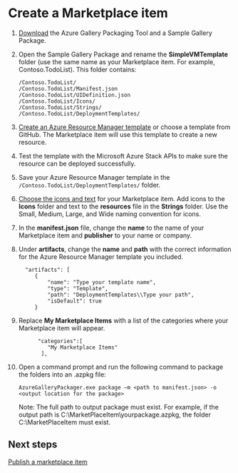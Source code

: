 ﻿<properties
	pageTitle="Create a new marketplace item in Azure Stack | Microsoft Azure"
	description="Learn how to create a new marketplace item to deploy resources in Azure Stack."
	services="azure-stack"
	documentationCenter=""
	authors="rupisure"
	manager="byronr"
	editor=""/>

<tags
	ms.service="azure-stack"
	ms.workload="na"
	ms.tgt_pltfrm="na"
	ms.devlang="na"
	ms.topic="article"
	ms.date="01/29/2016"
	ms.author="rupisure"/>

# Create a Marketplace item


1. [Download](http://www.aka.ms/azurestackmarketplaceitem) the Azure Gallery Packaging Tool and a Sample Gallery Package.

2.  Open the Sample Gallery Package and rename the **SimpleVMTemplate** folder (use the same name as your Marketplace item. For example, Contoso.TodoList). This folder contains:

		/Contoso.TodoList/
		/Contoso.TodoList/Manifest.json
		/Contoso.TodoList/UIDefinition.json
		/Contoso.TodoList/Icons/
		/Contoso.TodoList/Strings/
		/Contoso.TodoList/DeploymentTemplates/

3.  [Create an Azure Resource Manager template](../resource-group-authoring-templates.md) or choose a template from GitHub. The Marketplace item will use this template to create a new resource.

4.  Test the template with the Microsoft Azure Stack APIs to make sure the resource can be deployed successfully.

5. Save your Azure Resource Manager template in the ``/Contoso.TodoList/DeploymentTemplates/`` folder.

6. [Choose the icons and text](azure-stack-marketplace-item-ui-reference.md) for your Marketplace item. Add icons to the **Icons** folder and text to the **resources** file in the **Strings** folder. Use the Small, Medium, Large, and Wide naming convention for icons.

7. In the **manifest.json** file, change the **name** to the name of your Marketplace item and **publisher** to your name or company.

8. Under **artifacts**, change the **name** and **path** with the correct information for the Azure Resource Manager template you included.

         "artifacts": [
            {
	            "name": "Type your template name",
	            "type": "Template",
	            "path": "DeploymentTemplates\\Type your path",
	            "isDefault": true
            }

9. Replace **My Marketplace Items** with a list of the categories where your Marketplace item will appear.

             "categories":[
         		"My Marketplace Items"
              ],

10. Open a command prompt and run the following command to package the folders into an .azpkg file:

    	AzureGalleryPackager.exe package –m <path to manifest.json> -o <output location for the package>
    Note: The full path to output package must exist. For example, if the output path is C:\MarketPlaceItem\yourpackage.azpkg, the folder C:\MarketPlaceItem must exist.

## Next steps

[Publish a marketplace item](azure-stack-publish-marketplace-item.md)
